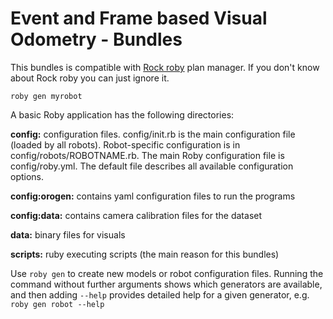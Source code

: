 # Event and Frame based Visual Odometry - Bundles

This bundles is compatible with [Rock roby](https://github.com/rock-core/tools-roby) plan manager.
If you don't know about Rock roby you can just ignore it.

```
roby gen myrobot
```

A basic Roby application has the following directories:

**config:** configuration files. config/init.rb is the main configuration file (loaded
	by all robots). Robot-specific configuration is in config/robots/ROBOTNAME.rb.
	The main Roby configuration file is config/roby.yml. The default file
  describes all available configuration options.

**config:orogen:** contains yaml configuration files to run the programs

**config:data:** contains camera calibration files for the dataset

**data:** binary files for visuals

**scripts:** ruby executing  scripts (the main reason for this bundles)

Use `roby gen` to create new models or robot configuration files. Running the
command without further arguments shows which generators are available, and
then adding `--help` provides detailed help for a given generator, e.g. `roby
gen robot --help`

